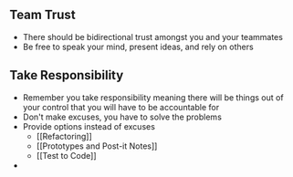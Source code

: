 ## Team Trust
* There should be bidirectional trust amongst you and your teammates
* Be free to speak your mind, present ideas, and rely on others
## Take Responsibility
* Remember you take responsibility meaning there will be things out of your control that you will have to be accountable for
* Don't make excuses, you have to solve the problems
* Provide options instead of excuses
	* [[Refactoring]]
	* [[Prototypes and Post-it Notes]]
	* [[Test to Code]]
* 